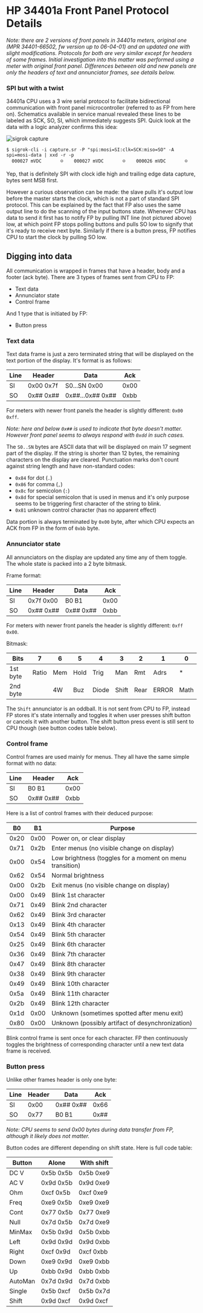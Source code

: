 # HP 34401a Front Panel Protocol Details

_Note: there are 2 versions of front panels in 34401a meters, original one
(MPR 34401-66502, fw version up to 06-04-01) and an updated one with slight modifications.
Protocols for both are very similar except for headers of some frames. Initial investigation
into this matter was performed using a meter with original front panel. Differences between
old and new panels are only the headers of text and annunciator frames, see details below._

### SPI but with a twist

34401a CPU uses a 3 wire serial protocol to facilitate bidirectional
communication with front panel microcontroller (referred to as FP from here on).
Schematics available in service manual revealed these lines to be labeled as
SCK, SO, SI, which immediately suggests SPI. Quick look at the data with a logic analyzer confirms this idea:

![sigrok capture](https://i.imgur.com/6gG5ygZ.png)

```shell
$ sigrok-cli -i capture.sr -P "spi:mosi=SI:clk=SCK:miso=SO" -A spi=mosi-data | xxd -r -p
  000027 mVDC       ☺    000027 mVDC       ☺    000026 mVDC       ☺
```

Yep, that is definitely SPI with clock idle high and trailing edge data capture,
bytes sent MSB first.

However a curious observation can be made: the slave pulls it's output low
before the master starts the clock, which is not a part of standard SPI
protocol. This can be explained by the fact that FP also uses the same output
line to do the scanning of the input buttons state. Whenever CPU has data to
send it first has to notify FP by pulling INT line (not pictured above) low,
at which point FP stops polling buttons and pulls SO low to signify that it's
ready to receive next byte. Similarly if there is a button press, FP notifies
CPU to start the clock by pulling SO low.

## Digging into data

All communication is wrapped in frames that have a header, body and a footer
(ack byte).
There are 3 types of frames sent from CPU to FP:
* Text data
* Annunciator state
* Control frame

And 1 type that is initiated by FP:
* Button press

### Text data

Text data frame is just a zero terminated string that will be displayed on the
text portion of the display. It's format is as follows:

| Line | Header    | Data             | Ack  |
|------|-----------|------------------|------|
| SI   | 0x00 0x7f | S0...SN 0x00     | 0x00 |
| SO   | 0x## 0x## | 0x##...0x## 0x## | 0xbb |

For meters with newer front panels the header is slightly different: `0x00 0xff`.

_Note: here and below `0x##` is used to indicate that byte doesn't matter.
However front panel seems to always respond with `0xdd` in such cases._

The `S0..SN` bytes are ASCII data that will be displayed on main
17 segment part of the display. If the string is shorter than 12 bytes, the
remaining characters on the display are cleared. Punctuation marks don't count
against string length and have non-standard codes:

- `0x84` for dot (`.`)
- `0x86` for comma (`,`)
- `0x8c` for semicolon (`:`)
- `0x8d` for special semicolon that is used in menus and it's only purpose
  seems to be triggering first character of the string to blink.
- `0x81` unknown control character (has no apparent effect)

Data portion is always terminated by `0x00` byte, after which CPU expects an
ACK from FP in the form of `0xbb` byte.

### Annunciator state

All annunciators on the display are updated any time any of them toggle. The
whole state is packed into a 2 byte bitmask.

Frame format:

| Line | Header    | Data      | Ack  |
|------|-----------|-----------|------|
| SI   | 0x7f 0x00 | B0   B1   | 0x00 |
| SO   | 0x## 0x## | 0x## 0x## | 0xbb |

For meters with newer front panels the header is slightly different: `0xff 0x00`.

Bitmask:

| Bits     | 7     | 6   | 5    | 4     | 3     | 2    | 1     | 0    |
|----------|-------|-----|------|-------|-------|------|-------|------|
| 1st byte | Ratio | Mem | Hold | Trig  | Man   | Rmt  | Adrs  | *    |
| 2nd byte |       | 4W  | Buz  | Diode | Shift | Rear | ERROR | Math |

The `Shift` annunciator is an oddball. It is not sent from CPU to FP, instead FP stores it's state internally and toggles it when user presses shift button or
cancels it with another button. The shift button press event is still sent
to CPU though (see button codes table below).

### Control frame

Control frames are used mainly for menus. They all have the same simple format
with no data:

| Line | Header    | Ack  |
|------|-----------|------|
| SI   |   B0 B1   | 0x00 |
| SO   | 0x## 0x## | 0xbb |

Here is a list of control frames with their deduced purpose:

| B0   | B1   | Purpose                                                   |
|------|------|-----------------------------------------------------------|
| 0x20 | 0x00 | Power on, or clear display                                |
| 0x71 | 0x2b | Enter menus (no visible change on display)                |
| 0x00 | 0x54 | Low brightness (toggles for a moment on menu transition)  |
| 0x62 | 0x54 | Normal brightness                                         |
| 0x00 | 0x2b | Exit menus (no visible change on display)                 |
| 0x00 | 0x49 | Blink 1st character                                       |
| 0x71 | 0x49 | Blink 2nd character                                       |
| 0x62 | 0x49 | Blink 3rd character                                       |
| 0x13 | 0x49 | Blink 4th character                                       |
| 0x54 | 0x49 | Blink 5th character                                       |
| 0x25 | 0x49 | Blink 6th character                                       |
| 0x36 | 0x49 | Blink 7th character                                       |
| 0x47 | 0x49 | Blink 8th character                                       |
| 0x38 | 0x49 | Blink 9th character                                       |
| 0x49 | 0x49 | Blink 10th character                                      |
| 0x5a | 0x49 | Blink 11th character                                      |
| 0x2b | 0x49 | Blink 12th character                                      |
| 0x1d | 0x00 | Unknown (sometimes spotted after menu exit)               |
| 0x80 | 0x00 | Unknown (possibly artifact of desynchronization)          |

Blink control frame is sent once for each character. FP then continuously
toggles the brightness of corresponding character until a new text data
frame is received.

### Button press

Unlike other frames header is only one byte:

| Line | Header | Data      | Ack  |
|------|--------|-----------|------|
| SI   | 0x00   | 0x## 0x## | 0x66 |
| SO   | 0x77   | B0 B1     | 0x## |

_Note: CPU seems to send 0x00 bytes during data transfer from FP, although it
likely does not matter._

Button codes are different depending on shift state. Here is full code table:

| Button  |   Alone   | With shift |
|---------|-----------|------------|
| DC V    | 0x5b 0x5b | 0x5b 0xe9  |
| AC V    | 0x9d 0x5b | 0x9d 0xe9  |
| Ohm     | 0xcf 0x5b | 0xcf 0xe9  |
| Freq    | 0xe9 0x5b | 0xe9 0xe9  |
| Cont    | 0x77 0x5b | 0x77 0xe9  |
| Null    | 0x7d 0x5b | 0x7d 0xe9  |
| MinMax  | 0x5b 0x9d | 0x5b 0xbb  |
| Left    | 0x9d 0x9d | 0x9d 0xbb  |
| Right   | 0xcf 0x9d | 0xcf 0xbb  |
| Down    | 0xe9 0x9d | 0xe9 0xbb  |
| Up      | 0xbb 0x9d | 0xbb 0xbb  |
| AutoMan | 0x7d 0x9d | 0x7d 0xbb  |
| Single  | 0x5b 0xcf | 0x5b 0x7d  |
| Shift   | 0x9d 0xcf | 0x9d 0xcf  |
